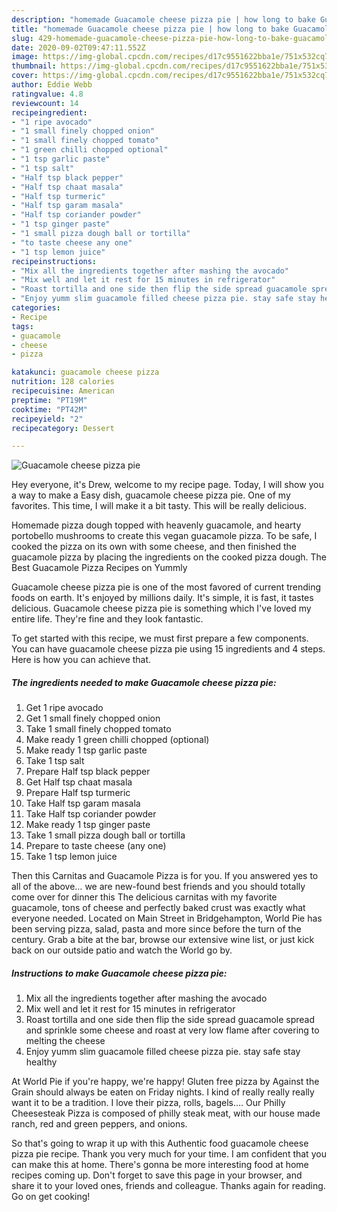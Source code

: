```yaml
---
description: "homemade Guacamole cheese pizza pie | how long to bake Guacamole cheese pizza pie"
title: "homemade Guacamole cheese pizza pie | how long to bake Guacamole cheese pizza pie"
slug: 429-homemade-guacamole-cheese-pizza-pie-how-long-to-bake-guacamole-cheese-pizza-pie
date: 2020-09-02T09:47:11.552Z
image: https://img-global.cpcdn.com/recipes/d17c9551622bba1e/751x532cq70/guacamole-cheese-pizza-pie-recipe-main-photo.jpg
thumbnail: https://img-global.cpcdn.com/recipes/d17c9551622bba1e/751x532cq70/guacamole-cheese-pizza-pie-recipe-main-photo.jpg
cover: https://img-global.cpcdn.com/recipes/d17c9551622bba1e/751x532cq70/guacamole-cheese-pizza-pie-recipe-main-photo.jpg
author: Eddie Webb
ratingvalue: 4.8
reviewcount: 14
recipeingredient:
- "1 ripe avocado"
- "1 small finely chopped onion"
- "1 small finely chopped tomato"
- "1 green chilli chopped optional"
- "1 tsp garlic paste"
- "1 tsp salt"
- "Half tsp black pepper"
- "Half tsp chaat masala"
- "Half tsp turmeric"
- "Half tsp garam masala"
- "Half tsp coriander powder"
- "1 tsp ginger paste"
- "1 small pizza dough ball or tortilla"
- "to taste cheese any one"
- "1 tsp lemon juice"
recipeinstructions:
- "Mix all the ingredients together after mashing the avocado"
- "Mix well and let it rest for 15 minutes in refrigerator"
- "Roast tortilla and one side then flip the side spread guacamole spread and sprinkle some cheese and roast at very low flame after covering to melting the cheese"
- "Enjoy yumm slim guacamole filled cheese pizza pie. stay safe stay healthy"
categories:
- Recipe
tags:
- guacamole
- cheese
- pizza

katakunci: guacamole cheese pizza 
nutrition: 128 calories
recipecuisine: American
preptime: "PT19M"
cooktime: "PT42M"
recipeyield: "2"
recipecategory: Dessert

---
```



![Guacamole cheese pizza pie](https://img-global.cpcdn.com/recipes/d17c9551622bba1e/751x532cq70/guacamole-cheese-pizza-pie-recipe-main-photo.jpg)

Hey everyone, it's Drew, welcome to my recipe page. Today, I will show you a way to make a Easy dish, guacamole cheese pizza pie. One of my favorites. This time, I will make it a bit tasty. This will be really delicious.

Homemade pizza dough topped with heavenly guacamole, and hearty portobello mushrooms to create this vegan guacamole pizza. To be safe, I cooked the pizza on its own with some cheese, and then finished the guacamole pizza by placing the ingredients on the cooked pizza dough. The Best Guacamole Pizza Recipes on Yummly

Guacamole cheese pizza pie is one of the most favored of current trending foods on earth. It's enjoyed by millions daily. It's simple, it is fast, it tastes delicious. Guacamole cheese pizza pie is something which I've loved my entire life. They're fine and they look fantastic.


To get started with this recipe, we must first prepare a few components. You can have guacamole cheese pizza pie using 15 ingredients and 4 steps. Here is how you can achieve that.

<!--inarticleads1-->

##### The ingredients needed to make Guacamole cheese pizza pie:

1. Get 1 ripe avocado
1. Get 1 small finely chopped onion
1. Take 1 small finely chopped tomato
1. Make ready 1 green chilli chopped (optional)
1. Make ready 1 tsp garlic paste
1. Take 1 tsp salt
1. Prepare Half tsp black pepper
1. Get Half tsp chaat masala
1. Prepare Half tsp turmeric
1. Take Half tsp garam masala
1. Take Half tsp coriander powder
1. Make ready 1 tsp ginger paste
1. Take 1 small pizza dough ball or tortilla
1. Prepare to taste cheese (any one)
1. Take 1 tsp lemon juice


Then this Carnitas and Guacamole Pizza is for you. If you answered yes to all of the above… we are new-found best friends and you should totally come over for dinner this The delicious carnitas with my favorite guacamole, tons of cheese and perfectly baked crust was exactly what everyone needed. Located on Main Street in Bridgehampton, World Pie has been serving pizza, salad, pasta and more since before the turn of the century. Grab a bite at the bar, browse our extensive wine list, or just kick back on our outside patio and watch the World go by. 

<!--inarticleads2-->

##### Instructions to make Guacamole cheese pizza pie:

1. Mix all the ingredients together after mashing the avocado
1. Mix well and let it rest for 15 minutes in refrigerator
1. Roast tortilla and one side then flip the side spread guacamole spread and sprinkle some cheese and roast at very low flame after covering to melting the cheese
1. Enjoy yumm slim guacamole filled cheese pizza pie. stay safe stay healthy


At World Pie if you&#39;re happy, we&#39;re happy! Gluten free pizza by Against the Grain should always be eaten on Friday nights. I kind of really really really want it to be a tradition. I love their pizza, rolls, bagels…. Our Philly Cheesesteak Pizza is composed of philly steak meat, with our house made ranch, red and green peppers, and onions. 

So that's going to wrap it up with this Authentic food guacamole cheese pizza pie recipe. Thank you very much for your time. I am confident that you can make this at home. There's gonna be more interesting food at home recipes coming up. Don't forget to save this page in your browser, and share it to your loved ones, friends and colleague. Thanks again for reading. Go on get cooking!
